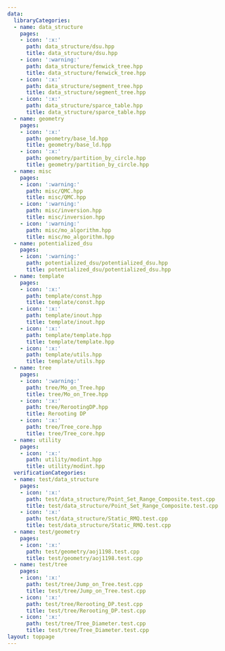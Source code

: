 ```yaml
---
data:
  libraryCategories:
  - name: data_structure
    pages:
    - icon: ':x:'
      path: data_structure/dsu.hpp
      title: data_structure/dsu.hpp
    - icon: ':warning:'
      path: data_structure/fenwick_tree.hpp
      title: data_structure/fenwick_tree.hpp
    - icon: ':x:'
      path: data_structure/segment_tree.hpp
      title: data_structure/segment_tree.hpp
    - icon: ':x:'
      path: data_structure/sparce_table.hpp
      title: data_structure/sparce_table.hpp
  - name: geometry
    pages:
    - icon: ':x:'
      path: geometry/base_ld.hpp
      title: geometry/base_ld.hpp
    - icon: ':x:'
      path: geometry/partition_by_circle.hpp
      title: geometry/partition_by_circle.hpp
  - name: misc
    pages:
    - icon: ':warning:'
      path: misc/QMC.hpp
      title: misc/QMC.hpp
    - icon: ':warning:'
      path: misc/inversion.hpp
      title: misc/inversion.hpp
    - icon: ':warning:'
      path: misc/mo_algorithm.hpp
      title: misc/mo_algorithm.hpp
  - name: potentialized_dsu
    pages:
    - icon: ':warning:'
      path: potentialized_dsu/potentialized_dsu.hpp
      title: potentialized_dsu/potentialized_dsu.hpp
  - name: template
    pages:
    - icon: ':x:'
      path: template/const.hpp
      title: template/const.hpp
    - icon: ':x:'
      path: template/inout.hpp
      title: template/inout.hpp
    - icon: ':x:'
      path: template/template.hpp
      title: template/template.hpp
    - icon: ':x:'
      path: template/utils.hpp
      title: template/utils.hpp
  - name: tree
    pages:
    - icon: ':warning:'
      path: tree/Mo_on_Tree.hpp
      title: tree/Mo_on_Tree.hpp
    - icon: ':x:'
      path: tree/RerootingDP.hpp
      title: Rerooting DP
    - icon: ':x:'
      path: tree/Tree_core.hpp
      title: tree/Tree_core.hpp
  - name: utility
    pages:
    - icon: ':x:'
      path: utility/modint.hpp
      title: utility/modint.hpp
  verificationCategories:
  - name: test/data_structure
    pages:
    - icon: ':x:'
      path: test/data_structure/Point_Set_Range_Composite.test.cpp
      title: test/data_structure/Point_Set_Range_Composite.test.cpp
    - icon: ':x:'
      path: test/data_structure/Static_RMQ.test.cpp
      title: test/data_structure/Static_RMQ.test.cpp
  - name: test/geometry
    pages:
    - icon: ':x:'
      path: test/geometry/aoj1198.test.cpp
      title: test/geometry/aoj1198.test.cpp
  - name: test/tree
    pages:
    - icon: ':x:'
      path: test/tree/Jump_on_Tree.test.cpp
      title: test/tree/Jump_on_Tree.test.cpp
    - icon: ':x:'
      path: test/tree/Rerooting_DP.test.cpp
      title: test/tree/Rerooting_DP.test.cpp
    - icon: ':x:'
      path: test/tree/Tree_Diameter.test.cpp
      title: test/tree/Tree_Diameter.test.cpp
layout: toppage
---
```

